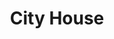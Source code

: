 ---
#preview
title: City House
image: /img/portfolio/3.jpg
category: Design
category_slug: design
#portfolio image size for masonry layout: horizontal, vertical, square
masonrySize: square

#full details
short: "As a Design Virtuoso, my mission is to craft immersive and unforgettable <span class='mil-accent'>brand experiences</span> that resonate in the hearts and minds of audiences."

info:
  - label: Client
    value: Design Virtuoso

  - label: Category
    value: Design, Branding

  - label: Date
    value: April 24, 2024

fullImage:
  url: /img/portfolio/4.jpg
  alt: banner

description:
  title: Digital Landscape Navigation
  cols: 2
  content: "
      <p>Navigating the digital landscape requires more than just technical skills; it demands a keen understanding of the ever-evolving online ecosystem. I thrive on staying ahead of trends, strategically positioning brands for maximum visibility and impact.</p>
  "
  content2: "
      <p>From crafting user-friendly web interfaces to deploying data-driven digital marketing campaigns, every decision is guided by the goal of enhancing brand presence and driving meaningful engagement.</p>
  "

fullImage2:
  url: /img/portfolio/2.jpg
  alt: banner

description2:
  title: Digital Landscape Navigation
  content: "
      <p>What sets me apart as a Design Virtuoso is the harmonious fusion of creativity and strategy. Design decisions are not arbitrary; they are strategic choices aimed at achieving specific business objectives. Each project is a collaboration where creativity meets analytics, resulting in designs that not only captivate but also contribute to the overall success of the brand in the digital realm.</p>
  "

---